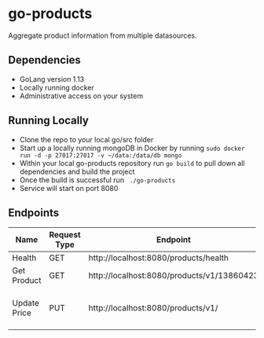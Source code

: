 # go-products
Aggregate product information from multiple datasources.

## Dependencies
- GoLang version 1.13
- Locally running docker
- Administrative access on your system

## Running Locally
- Clone the repo to your local go/src folder
- Start up a locally running mongoDB in Docker by running `sudo docker run -d -p 27017:27017 -v ~/data:/data/db mongo`
- Within your local go-products repository run `go build` to pull down all dependencies and build the project
- Once the build is successful run ` ./go-products`
- Service will start on port 8080

## Endpoints
| Name         | Request Type | Endpoint                                   | Request Body                                                  |
|--------------|--------------|--------------------------------------------|---------------------------------------------------------------|
| Health       | GET          | http://localhost:8080/products/health      |                                                               |
| Get Product  | GET          | http://localhost:8080/products/v1/13860423 |                                                               |
| Update Price | PUT          | http://localhost:8080/products/v1/         | {"current_price": {,"value": 5.00,,"currency_code": "USD",} } |


